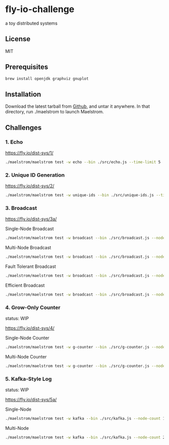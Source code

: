 # fly-io-challenge

a toy distributed systems

## License

MIT

## Prerequisites

```bash
brew install openjdk graphviz gnuplot
```

## Installation

Download the latest tarball from [Github](https://github.com/jepsen-io/maelstrom/releases/tag/v0.2.3), and untar it anywhere. In that directory, run ./maelstrom <args> to launch Maelstrom.

## Challenges

### 1. Echo

https://fly.io/dist-sys/1/

```bash
./maelstrom/maelstrom test -w echo --bin ./src/echo.js --time-limit 5
```

### 2. Unique ID Generation

https://fly.io/dist-sys/2/

```bash
./maelstrom/maelstrom test -w unique-ids --bin ./src/unique-ids.js --time-limit 30 --rate 1000 --node-count 3 --availability total --nemesis partition
```

### 3. Broadcast

https://fly.io/dist-sys/3a/

Single-Node Broadcast
```bash
./maelstrom/maelstrom test -w broadcast --bin ./src/broadcast.js --node-count 1 --time-limit 20 --rate 100
```

Multi-Node Broadcast

```bash
./maelstrom/maelstrom test -w broadcast --bin ./src/broadcast.js --node-count 5 --time-limit 20 --rate 100
```

Fault Tolerant Broadcast

```bash
./maelstrom/maelstrom test -w broadcast --bin ./src/broadcast.js --node-count 5 --time-limit 20 --rate 100 --nemesis partition
```

Efficient Broadcast

```bash
./maelstrom/maelstrom test -w broadcast --bin ./src/broadcast.js --node-count 25 --time-limit 20 --rate 100 --latency 100
```

### 4. Grow-Only Counter

status: WIP

https://fly.io/dist-sys/4/

Single-Node Counter

```bash
./maelstrom/maelstrom test -w g-counter --bin ./src/g-counter.js --node-count 1 --rate 100 --time-limit 20 --nemesis partition
```

Multi-Node Counter

```bash
./maelstrom/maelstrom test -w g-counter --bin ./src/g-counter.js --node-count 3 --rate 100 --time-limit 20 --nemesis partition
```

### 5. Kafka-Style Log

status: WIP

https://fly.io/dist-sys/5a/

Single-Node

```bash
./maelstrom/maelstrom test -w kafka --bin ./src/kafka.js --node-count 1 --concurrency 2n --time-limit 20 --rate 1000
```

Multi-Node

```bash
./maelstrom/maelstrom test -w kafka --bin ./src/kafka.js --node-count 2 --concurrency 2n --time-limit 20 --rate 1000
```
